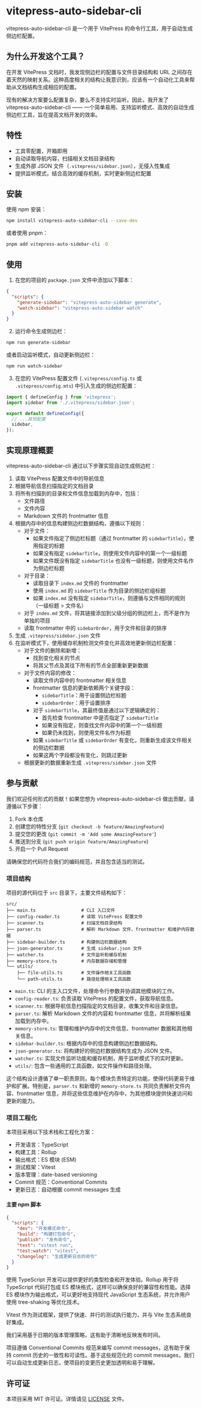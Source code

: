 # vitepress-auto-sidebar-cli

vitepress-auto-sidebar-cli 是一个用于 VitePress 的命令行工具，用于自动生成侧边栏配置。

## 为什么开发这个工具？

在开发 VitePress 文档时，我发现侧边栏的配置与文件目录结构和 URL 之间存在着天然的映射关系。这种高度相关的结构让我意识到，应该有一个自动化工具来帮助从文档结构生成相应的配置。

现有的解决方案要么配置复杂，要么不支持实时监听。因此，我开发了 vitepress-auto-sidebar-cli —— 一个简单易用、支持监听模式、高效的自动生成侧边栏工具，旨在提高文档开发的效率。

## 特性

- 工具零配置，开箱即用
- 自动读取导航内容，扫描相关文档目录结构
- 生成外部 JSON 文件（`.vitepress/sidebar.json`），无侵入性集成
- 提供监听模式，结合高效的缓存机制，实时更新侧边栏配置

## 安装

使用 npm 安装：

```bash
npm install vitepress-auto-sidebar-cli --save-dev
```

或者使用 pnpm：

```bash
pnpm add vitepress-auto-sidebar-cli -D
```

## 使用

1. 在您的项目的 `package.json` 文件中添加以下脚本：

```json
{
  "scripts": {
    "generate-sidebar": "vitepress-auto-sidebar generate",
    "watch-sidebar": "vitepress-auto-sidebar watch"
  }
}
```

2. 运行命令生成侧边栏：

```bash
npm run generate-sidebar
```

或者启动监听模式，自动更新侧边栏：

```bash
npm run watch-sidebar
```

3. 在您的 VitePress 配置文件 (`.vitepress/config.ts` 或 `.vitepress/config.mts`) 中引入生成的侧边栏配置：

```javascript
import { defineConfig } from 'vitepress';
import sidebar from './.vitepress/sidebar.json';

export default defineConfig({
  // ...其他配置
  sidebar,
});
```

## 实现原理概要

vitepress-auto-sidebar-cli 通过以下步骤实现自动生成侧边栏：

1. 读取 VitePress 配置文件中的导航信息
2. 根据导航信息扫描指定的文档目录
3. 将所有扫描到的目录和文件信息加载到内存中，包括：
   - 文件路径
   - 文件内容
   - Markdown 文件的 frontmatter 信息
4. 根据内存中的信息构建侧边栏数据结构，遵循以下规则：
   - 对于文件：
     - 如果文件指定了侧边栏标题（通过 frontmatter 的 `sidebarTitle`），使用指定的标题
     - 如果没有指定 `sidebarTitle`，则使用文件内容中的第一个一级标题
     - 如果文件既没有指定 `sidebarTitle` 也没有一级标题，则使用文件名作为侧边栏标题
   - 对于目录：
     - 读取目录下 `index.md` 文件的 frontmatter
     - 使用 `index.md` 的 `sidebarTitle` 作为目录的侧边栏组标题
     - 如果 `index.md` 没有指定 `sidebarTitle`，则遵循与文件相同的规则（一级标题 > 文件名）
   - 对于 `index.md` 文件，将其链接添加到父级分组的侧边栏上，而不是作为单独的项目
   - 读取 frontmatter 中的 `sidebarOrder`，用于文件和目录的排序
5. 生成 `.vitepress/sidebar.json` 文件
6. 在监听模式下，使用缓存机制检测文件变化并高效地更新侧边栏配置：
   - 对于文件的删除和新增：
     - 找到变化相关的节点
     - 将其父节点及其往下所有的节点全部重新更新数据
   - 对于文件内容的修改：
     - 读取文件内容中的 frontmatter 相关信息
     - frontmatter 信息的更新依赖两个关键字段：
       - `sidebarTitle`：用于设置侧边栏标题
       - `sidebarOrder`：用于设置排序
     - 对于 `sidebarTitle`，其最终值是通过以下逻辑确定的：
       - 首先检查 frontmatter 中是否指定了 `sidebarTitle`
       - 如果没有指定，则查找文件内容中的第一个一级标题
       - 如果仍未找到，则使用文件名作为标题
     - 如果 `sidebarTitle` 或 `sidebarOrder` 有变化，则重新生成该文件相关的侧边栏数据
     - 如果这两个字段都没有变化，则跳过更新
   - 根据更新的数据重新生成 `.vitepress/sidebar.json` 文件

## 参与贡献

我们欢迎任何形式的贡献！如果您想为 vitepress-auto-sidebar-cli 做出贡献，请遵循以下步骤：

1. Fork 本仓库
2. 创建您的特性分支 (`git checkout -b feature/AmazingFeature`)
3. 提交您的更改 (`git commit -m 'Add some AmazingFeature'`)
4. 推送到分支 (`git push origin feature/AmazingFeature`)
5. 开启一个 Pull Request

请确保您的代码符合我们的编码规范，并且包含适当的测试。

### 项目结构

项目的源代码位于 `src` 目录下，主要文件结构如下：

```
src/
├── main.ts                 # CLI 入口文件
├── config-reader.ts        # 读取 VitePress 配置文件
├── scanner.ts              # 扫描文档目录结构
├── parser.ts               # 解析 Markdown 文件、frontmatter 和维护内存数据
├── sidebar-builder.ts      # 构建侧边栏数据结构
├── json-generator.ts       # 生成 sidebar.json 文件
├── watcher.ts              # 文件监听和缓存机制
├── memory-store.ts         # 内存数据存储和管理
└── utils/
    ├── file-utils.ts       # 文件操作相关工具函数
    └── path-utils.ts       # 路径处理相关工具函数
```

- `main.ts`: CLI 的主入口文件，处理命令行参数并协调其他模块的工作。
- `config-reader.ts`: 负责读取 VitePress 的配置文件，获取导航信息。
- `scanner.ts`: 根据导航信息扫描指定的文档目录，收集文件和目录信息。
- `parser.ts`: 解析 Markdown 文件的内容和 frontmatter 信息，并将解析结果加载到内存中。
- `memory-store.ts`: 管理和维护内存中的文件信息、frontmatter 数据和其他相关信息。
- `sidebar-builder.ts`: 根据内存中的信息构建侧边栏数据结构。
- `json-generator.ts`: 将构建好的侧边栏数据结构生成为 JSON 文件。
- `watcher.ts`: 实现文件监听功能和缓存机制，用于监听模式下的实时更新。
- `utils/`: 包含一些通用的工具函数，如文件操作和路径处理。

这个结构设计遵循了单一职责原则，每个模块负责特定的功能，使得代码更易于维护和扩展。特别是，`parser.ts` 和新增的 `memory-store.ts` 共同负责解析文件内容、frontmatter 信息，并将这些信息维护在内存中，为其他模块提供快速访问和更新的能力。

### 项目工程化

本项目采用以下技术栈和工程化方案：

- 开发语言：TypeScript
- 构建工具：Rollup
- 输出格式：ES 模块 (ESM)
- 测试框架：Vitest
- 版本管理：date-based versioning
- Commit 规范：Conventional Commits
- 更新日志：自动根据 commit messages 生成

#### 主要 npm 脚本

```json
{
  "scripts": {
    "dev": "开发模式命令",
    "build": "构建打包命令",
    "publish": "发布命令",
    "test": "vitest run",
    "test:watch": "vitest",
    "changelog": "生成更新日志的命令"
  }
}
```

使用 TypeScript 开发可以提供更好的类型检查和开发体验。Rollup 用于将 TypeScript 代码打包成 ES 模块格式，这样可以确保良好的兼容性和性能。选择 ES 模块作为输出格式，可以更好地支持现代 JavaScript 生态系统，并允许用户使用 tree-shaking 等优化技术。

Vitest 作为测试框架，提供了快速、并行的测试执行能力，并与 Vite 生态系统良好集成。

我们采用基于日期的版本管理策略，这有助于清晰地反映发布时间。

项目遵循 Conventional Commits 规范来编写 commit messages，这有助于保持 commit 历史的一致性和可读性。基于这些规范化的 commit messages，我们可以自动生成更新日志，使项目的变更历史更加透明和易于理解。

## 许可证

本项目采用 MIT 许可证。详情请见 [LICENSE](LICENSE) 文件。
